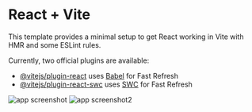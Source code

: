 # React + Vite

This template provides a minimal setup to get React working in Vite with HMR and some ESLint rules.

Currently, two official plugins are available:

- [@vitejs/plugin-react](https://github.com/vitejs/vite-plugin-react/blob/main/packages/plugin-react/README.md) uses [Babel](https://babeljs.io/) for Fast Refresh
- [@vitejs/plugin-react-swc](https://github.com/vitejs/vite-plugin-react-swc) uses [SWC](https://swc.rs/) for Fast Refresh

![app screenshot](https://github.com/posanrobi/WeatherApp/tree/main/src/assets/weather_1.png)
![app screenshot2](https://github.com/posanrobi/WeatherApp/tree/main/src/assets/weather_2.png)
